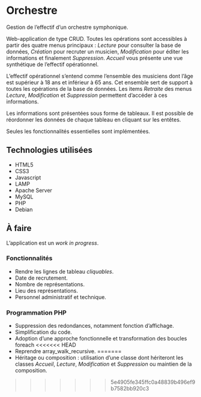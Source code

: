 # Orchestre

Gestion de l’effectif d’un orchestre symphonique.

Web-application de type CRUD. Toutes les opérations sont accessibles à partir des quatre menus principaux : *Lecture* pour consulter la base de données, *Création* pour recruter un musicien, *Modification* pour éditer les informations et finalement *Suppression*. *Accueil* vous présente une vue synthétique de l’effectif opérationnel.

L’effectif opérationnel s’entend comme l’ensemble des musiciens dont l’âge est supérieur à 18 ans et inférieur à 65 ans. Cet ensemble sert de support à toutes les opérations de la base de données. Les items *Retraite* des menus *Lecture*, *Modification* et *Suppression* permettent d’accéder à  ces informations.

Les informations sont présentées sous forme de tableaux. Il est possible de réordonner les données de chaque tableau en cliquant sur les entêtes.

Seules les fonctionnalités essentielles sont implémentées. 

## Technologies utilisées

* HTML5
* CSS3
* Javascript
* LAMP
* Apache Server
* MySQL 
* PHP 
* Debian

## À faire

L’application est un *work in progress*.

### Fonctionnalités
* Rendre les lignes de tableau *cliquables*.
* Date de recrutement.
* Nombre de représentations.
* Lieu des représentations.
* Personnel administratif et technique.

### Programmation PHP
* Suppression des redondances, notamment fonction d’affichage.
* Simplification du code.
* Adoption d’une approche fonctionnelle et transformation des boucles foreach
<<<<<<< HEAD
* Reprendre array_walk_recursive.
=======
* Héritage ou composition : utilisation d’une classe dont hériteront les classes *Accueil*, *Lecture*, *Modification* et *Suppression* ou maintien de la composition.

>>>>>>> 5e4905fe345ffc0a48839b496ef9b7582bb920c3







